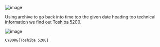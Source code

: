 ![image](https://github.com/x03ee/CTF-Writeup/blob/main/2024/USC-CTF-2024/osint/TommyCam/solve/chall.png)

Using archive to go back into time too the given date heading too technical information we find out Toshiba 5200.

![image](https://github.com/x03ee/CTF-Writeup/blob/main/2024/USC-CTF-2024/osint/TommyCam/solve/flag.png)

`CYBORG{Toshiba 5200}`
